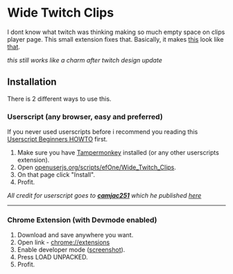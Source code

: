 # Wide Twitch Clips
I dont know what twitch was thinking making so much empty space on clips player page. This small extension fixes that.
Basically, it makes [this](https://i.imgur.com/4kc82v4.jpg) look like [that](https://i.imgur.com/TAMfXSN.jpg).  

_this still works like a charm after twitch design update_

Installation
------
There is 2 different ways to use this.
### Userscript (any browser, easy and preferred)
If you never used userscripts before i recommend you reading this [Userscript Beginners HOWTO](https://openuserjs.org/about/Userscript-Beginners-HOWTO) first.
1. Make sure you have [Tampermonkey](https://www.tampermonkey.net/) installed (or any other userscripts extension).
2. Open [openuserjs.org/scripts/efOne/Wide_Twitch_Clips](https://openuserjs.org/scripts/efOne/Wide_Twitch_Clips).
3. On that page click "Install".
4. Profit.  

*All credit for userscript goes to [**camjac251**](https://github.com/camjac251) which he published [here](https://github.com/FiNEk/wide-twitch-clips/issues/1)*
***
### Chrome Extension (with Devmode enabled)
1. Download and save anywhere you want.
2. Open link - [chrome://extensions](chrome://extensions)
3. Enable developer mode ([screenshot](https://developer.chrome.com/static/images/get_started/load_extension.png)).
4. Press LOAD UNPACKED.
5. Profit.
